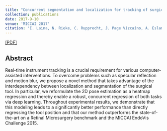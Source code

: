 ```yaml
---
title: "Concurrent segmentation and localization for tracking of surgical instruments"
collection: publications
date: 2017-9-10
venue: 'MICCAI 2017'
citation: 'I. Laina, N. Rieke, C. Rupprecht, J. Page Vizcaíno, A. Eslami, F. Tombari, N. Navab &quot;Concurrent segmentation and localization for tracking of surgical instruments.&quot; In <i>MICCAI 17</i>.'
---
```


 [[PDF]](https://arxiv.org/pdf/1703.10701) 
 <!-- [[Project Page]](https://sjenni.github.io/LearningToSpotArtifacts/) [[Code]](https://github.com/sjenni/LearningToSpotArtifacts)  -->

## Abstract

Real-time instrument tracking is a crucial requirement for various computer-assisted interventions. To overcome problems such as specular reflection and motion blur, we propose a novel method that takes advantage of the interdependency between localization and segmentation of the surgical tool. In particular, we reformulate the 2D pose estimation as a heatmap regression and thereby enable a robust, concurrent regression of both tasks via deep learning. Throughout experimental results, we demonstrate that this modeling leads to a significantly better performance than directly regressing the tool position and that our method outperforms the state-of-the-art on a Retinal Microsurgery benchmark and the MICCAI EndoVis Challenge 2015.